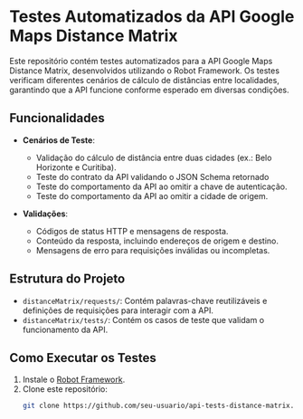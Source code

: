 # Testes Automatizados da API Google Maps Distance Matrix

Este repositório contém testes automatizados para a API Google Maps Distance Matrix, desenvolvidos utilizando o Robot Framework. Os testes verificam diferentes cenários de cálculo de distâncias entre localidades, garantindo que a API funcione conforme esperado em diversas condições.

## Funcionalidades

- **Cenários de Teste**:
  - Validação do cálculo de distância entre duas cidades (ex.: Belo Horizonte e Curitiba).
  - Teste do contrato da API validando o JSON Schema retornado
  - Teste do comportamento da API ao omitir a chave de autenticação.
  - Teste do comportamento da API ao omitir a cidade de origem.

- **Validações**:
  - Códigos de status HTTP e mensagens de resposta.
  - Conteúdo da resposta, incluindo endereços de origem e destino.
  - Mensagens de erro para requisições inválidas ou incompletas.

## Estrutura do Projeto

- `distanceMatrix/requests/`: Contém palavras-chave reutilizáveis e definições de requisições para interagir com a API.
- `distanceMatrix/tests/`: Contém os casos de teste que validam o funcionamento da API.

## Como Executar os Testes

1. Instale o [Robot Framework](https://robotframework.org/).
2. Clone este repositório:
   ```bash
   git clone https://github.com/seu-usuario/api-tests-distance-matrix.git